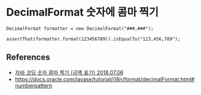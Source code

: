 # DecimalFormat 숫자에 콤마 찍기

```
DecimalFormat formatter = new DecimalFormat("###,###");
        assertThat(formatter.format(123456789)).isEqualTo("123,456,789");
```

## References
* [자바 코딩 숫자 콤마 찍기 (금액 표기) 2018.07.06](https://jamesdreaming.tistory.com/203)
* https://docs.oracle.com/javase/tutorial/i18n/format/decimalFormat.html#numberpattern